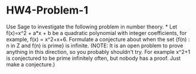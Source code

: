 HW4-Problem-1
=============

<p>
Use Sage to investigate the following problem in number theory. *
Let f(x)=x^2 + a*x + b be a quadratic polynomial with integer coefficients, for example, f(x) = x^2+x+6. 
Formulate a conjecture about when the set {f(n) : n in Z and f(n) is prime} is infinite. 
(NOTE: It is an open problem to prove anything in this direction, so you probably shouldn't try. 
For example x^2+1 is conjectured to be prime infinitely often, but nobody has a proof. Just make a conjecture.) 
</p>



